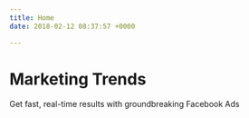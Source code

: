 ```yaml
---
title: Home
date: 2018-02-12 08:37:57 +0000

---
```

# Marketing Trends

Get fast, real-time results with groundbreaking Facebook Ads